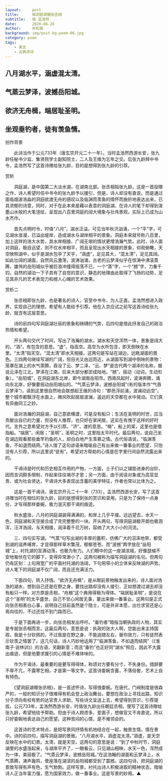 ```yaml
---
layout:     post
title:      临洞庭湖赠张丞相
subtitle:   唐 孟浩然
date:       2020-06-26
author:     听松阁
background: img/post-bg-poem-06.jpg
category: poem
tags:
    - 美文
    - 古典诗词
---
```


## 八月湖水平，涵虚混太清。

## 气蒸云梦泽，波撼岳阳城。

## 欲济无舟楫，端居耻圣明。

## 坐观垂钓者，徒有羡鱼情。





创作背景

　　此诗当作于公元733年（唐玄宗开元二十一年）。当时孟浩然西游长安，张九龄任秘书少监、集贤院学士副知院士，二人及王维为忘年之交。后张九龄拜中书令，孟浩然写了这首诗赠给张九龄，目的是想得到张九龄的引荐。





赏析



　　洞庭湖，是中国第二大淡水湖，在湖南北部。张丞相指张九龄。这是一首投赠之作，诗人希望时任中书令的张九龄予以援引，但是，诗人却没有直说，而是通过面临烟波浩淼的洞庭欲渡无舟的感叹以及临渊而羡鱼的情怀而曲折地表达出来，已具浓郁的诗意，同时，对于在此本来是藉以表意的洞庭湖，在诗人的笔下却得到泼墨山水般的大笔渲绘，呈现出八百里洞庭的阔大境象与壮伟景观，实际上已成为山水杰作。



　　首先点明时令，时值“八月”，湖水泛溢，可见当年秋汛汹涌，一个“平”字，可见湖水涨漫，已溢出堤岸，造成湖水与湖岸相平的景象。洞庭本来就号称八百里，加上这样的浩大水势，其水岸相接、广阔无垠的情状更增浩瀚气势。此时，诗人面对洞庭，极目远望，则不仅水岸相平，而且呈现出水天相接的景象，仰观俯瞰，天空映照湖中，似乎是湖水包孕了天宇，“涵虚”，足见其大，“混太清”，足见其阔。如此壮阔的湖面，自然风云激荡，波涛汹涌，古老的云梦泽似乎在惊涛中沸滚蒸腾，雄伟的岳阳城似乎被巨浪冲撞得摇荡不已，一个“蒸”字，一个“撼”字，力重千钧，自然的湖泊一下子具有了自觉的意识，静态的地理由此取得了飞扬的动势，足见其非凡的艺术表现力和撼人心魄的艺术效果。





赏析二



　　张丞相即张九龄，也是著名的诗人，官至中书令，为人正直。孟浩然想进入政界，实现自己的理想，希望有人能给予引荐。他在入京应试之前写这首诗给张九龄，就含有这层意思。



　　诗的前四句写洞庭湖壮丽的景象和磅礴的气势，后四句是借此抒发自己的政治热情和希望。



　　开头两句交代了时间，写出了浩瀚的湖水。湖水和天空浑然一体，景象是阔大的。“涵”，有包含的意思。“虚”，指高空。高空为水所包含，即天倒映在水里。“太清”指天空。“混太清”即水天相接。这两句是写站在湖边，远眺湖面的景色。三四两句继续写湖的广阔，但目光又由远而近，从湖面写到湖中倒映的景物：笼罩在湖上的水气蒸腾，吞没了云、梦二泽，“云、梦”是古代两个湖泽的名称，据说云泽在江北，梦泽在江南，后来大部分都淤成陆地。“撼”，摇动（动词，生动形象）。“岳阳城”，在洞庭湖东北岸，即今湖南岳阳市。西南风起时，波涛奔腾，涌向东北岸，好像要摇动岳阳城似的。“气蒸云梦泽，波撼岳阳城”(有的版本作“气吞云梦泽”)，读到这里很自然地会联想起王维的诗句：“郡邑浮前浦，波澜动远空”。整个城市都飘浮在水面上，微风吹起层层波澜，遥远的天空都在水中晃动。它们真有异曲同工之妙。



　　面对浩瀚的洞庭湖，自己意欲横渡，可是没有船只；生活在圣明的时世，应当贡献出自已的力量，但没有人推荐，也只好在家闲居，这实在有愧于这样的好时代。言外之意希望对方予以引荐。“济”，渡的意思。“楫”，船上的桨，这里也是借指船。“端居”，闲居；“圣明”，圣明之时，这里指太平时代。最后两句，说自己坐在湖边观看那些垂竿钓鱼的人，却白白地产生羡慕之情。古代俗语说，“临渊羡鱼，不如退而结网。”诗人借了这句谚语来暗喻自己有出来做一番事业的愿望，只怕没有人引荐，所以这里说“徒有”。希望对方帮助的心情是在字里行间自然流露出来的。



　　干谒诗是时代和历史相互作用的产物，一方面，士子们以之铺垫进身的台阶，因而言词颇多限制，作起来往往竭尽才思；另一方面，由于阅读对象或为高官显贵、或为社会贤达，干谒诗大多表现出含蓄的美学特征，作者也常以比体为之。



　　这是一首干谒诗。唐玄宗开元二十一年（733），孟浩然西游长安，写了这首诗赠当时在相位的张九龄，目的是想得到张的赏识和录用，只是为了保持一点身份，才写得那样委婉，极力泯灭那干谒的痕迹。



　　秋水盛涨，八月的洞庭湖装得满满的，和岸上几乎平接。远远望去，水天一色，洞庭湖和天空接合成了完完整整的一块。开头两句，写得洞庭湖极开朗也极涵浑，汪洋浩阔，与天相接，润泽着千花万树，容纳了大大小小的河流。



　　三、四句实写湖。“气蒸”句写出湖的丰厚的蓄积，仿佛广大的沼泽地带，都受到湖的滋养哺育，才显得那样草木繁茂，郁郁苍苍。而“波撼”两字放在“岳阳城”上，衬托湖的澎湃动荡，也极为有力。人们眼中的这一座湖滨城，好像瑟缩不安地匍伏在它的脚下，变得异常渺小了。这两句被称为描写洞庭湖的名句。但两句仍有区别：上句用宽广的平面衬托湖的浩阔，下句用窄小的立体来反映湖的声势。诗人笔下的洞庭湖不仅广阔，而且还充满活力。



　　下面四句，转入抒情。“欲济无舟楫”，是从眼前景物触发出来的，诗人面对浩浩的湖水，想到自己还是在野之身，要找出路却没有人接引，正如想渡过湖去却没有船只一样。对方原是丞相，“舟楫”这个典用得极为得体。“端居耻圣明”，是说在这个“圣明”的太平盛世，自己不甘心闲居无事，要出来做一番事业。这两句是正式向张丞相表白心事，说明自己目前虽然是个隐士，可是并非本愿，出仕求官还是心焉向往的，不过还找不到门路而已。



　　于是下面再进一步，向张丞相发出呼吁。“垂钓者”暗指当朝执政的人物，其实是专就张丞相而言。这最后两句，意思是说：执政的张大人啊，您能出来主持国政，我是十分钦佩的，不过我是在野之身，不能追随左右，替你效力，只有徒然表示钦羡之情罢了。这几句话，诗人巧妙地运用了“临渊羡鱼，不如退而结网”（《淮南子·说林训》）的古语，另翻新意；而且“垂钓”也正好同“湖水”照应，因此不大露出痕迹，但是他要求援引的心情是不难体味的。



　　作为干谒诗，最重要的是要写得得体，称颂对方要有分寸，不失身份。措辞要不卑不亢，不露寒乞相，才是第一等文字。这首诗委婉含蓄，不落俗套，艺术上自有特色。



　　《望洞庭湖赠张丞相》，是一首述怀诗，写得很委婉。在唐代，门阀制度是很森严的，一般的知识分子很难得有机会登上政治舞台。要想在政治上寻找出路，知识分子须向有权有势的达官贵人求助，写些诗文呈送上去，希望得到赏识，引荐提拔。公元733年，孟浩然西游长安，时值张九龄出任朝廷丞相，便写了这首诗赠给张九龄，希望他给予帮助。但由于诗人顾虑多、爱面子，想做官又不肯直说，所以只好委婉地表达自己的愿望。这种苦闷的心情，是不难领会的。



　　这首诗的艺术特点，是把写景同抒情有机地结合在一起，触景生情，情在景中。诗的前四句，描写洞庭湖的景致。“八月湖水平，涵虚混太清。”涵虚，是天空反映在水中的幻景。太清，就是天空。这两句的意思是说：“到了中秋时节，洞庭湖里的水盛涨起来，与湖岸平齐了，一眼看云，只见湖山相映，水天一色，浑然成为一体，美丽极了。“气蒸云梦泽，波撼岳阳城。”在这浩翰的湖面和云梦泽上，水气蒸腾，涛声轰鸣，使座落在湖滨的岳阳城都受到了震撼。这四句诗，把洞庭湖的景致写得有声有色，生气勃勃。这样写景，衬托出诗人积极进取的精神状态，暗喻诗人正当年富力强，愿为国家效力，做一番事业。这是写景的妙用。▲
